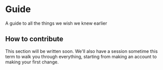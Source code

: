 # Guide
A guide to all the things we wish we knew earlier

## How to contribute
This section will be written soon. We'll also have a session sometime this term to walk you through everything, starting from making an account to making your first change.
